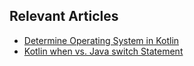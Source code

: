 ## Relevant Articles
- [Determine Operating System in Kotlin](https://www.baeldung.com/kotlin/operating-system-identify)
- [Kotlin when vs. Java switch Statement](https://www.baeldung.com/kotlin/when-vs-java-switch)
